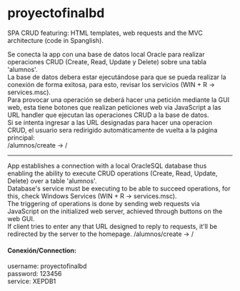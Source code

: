 # proyectofinalbd
SPA CRUD featuring: HTML templates, web requests and the MVC architecture (code in Spanglish).

Se conecta la app con una base de datos local Oracle para realizar
operaciones CRUD (Create, Read, Update y Delete) sobre una tabla 'alumnos'.\
La base de datos debera estar ejecutándose para que se pueda realizar la
conexión de forma exitosa, para esto, revisar los servicios (WIN + R -> services.msc).\
Para provocar una operación se deberá hacer una petición mediante la GUI web,
esta tiene botones que realizan peticiones web via JavaScript a las URL handler
que ejecutan las operaciones CRUD a la base de datos.\
Si se intenta ingresar a las URL designadas para hacer una operacion CRUD, el usuario
sera redirigido automáticamente de vuelta a la página principal:\
/alumnos/create -> /

---

App establishes a connection with a local OracleSQL database thus enabling
the ability to execute CRUD operations (Create, Read, Update, Delete) over a table 'alumnos'.\
Database's service must be executing to be able to succeed operations, for this, check
Windows Services (WIN + R -> services.msc).\
The triggering of operations is done by sending web requests via JavaScript on the
initialized web server, achieved through buttons on the web GUI.\
If client tries to enter any that URL designed to reply to requests, it'll
be redirected by the server to the homepage.
/alumnos/create -> /

#### Conexión/Connection:
username: proyectofinalbd\
password: 123456\
service: XEPDB1
